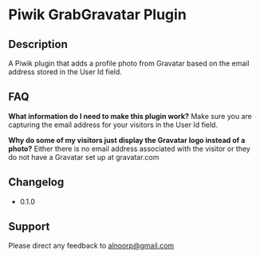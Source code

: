 # Piwik GrabGravatar Plugin

## Description

A Piwik plugin that adds a profile photo from Gravatar based on the email address stored in the User Id field.

## FAQ

__What information do I need to make this plugin work?__
Make sure you are capturing the email address for your visitors in the User Id field.

__Why do some of my visitors just display the Gravatar logo instead of a photo?__
Either there is no email address associated with the visitor or they do not have a Gravatar set up at gravatar.com

## Changelog

* 0.1.0

## Support

Please direct any feedback to alnoorp@gmail.com
